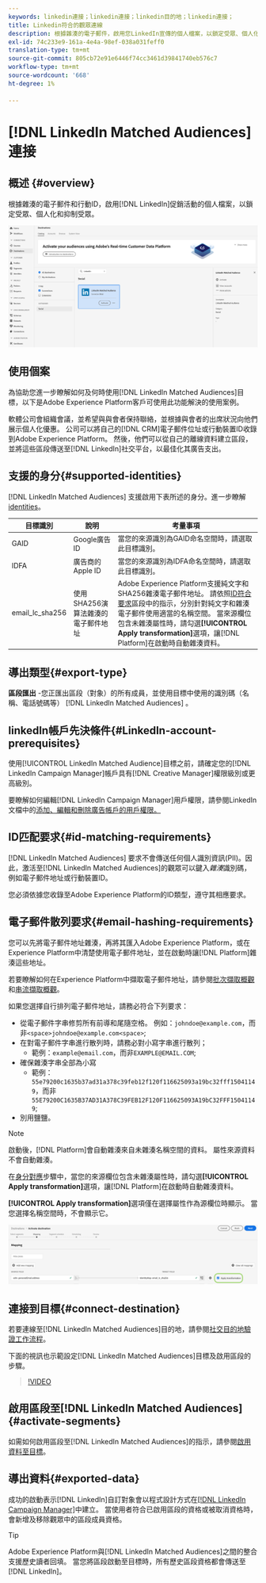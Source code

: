 ```yaml
---
keywords: linkedin連接；linkedin連接；linkedin目的地；linkedin連接；
title: Linkedin符合的觀眾連線
description: 根據雜湊的電子郵件，啟用您LinkedIn宣傳的個人檔案，以鎖定受眾、個人化和抑制受眾。
exl-id: 74c233e9-161a-4e4a-98ef-038a031feff0
translation-type: tm+mt
source-git-commit: 805cb72e91e6446f74cc3461d39841740eb576c7
workflow-type: tm+mt
source-wordcount: '668'
ht-degree: 1%

---
```


# [!DNL LinkedIn Matched Audiences] 連接

## 概述 {#overview}

根據雜湊的電子郵件和行動ID，啟用[!DNL LinkedIn]促銷活動的個人檔案，以鎖定受眾、個人化和抑制受眾。

![linkedInAdobe Experience PlatformUI的目的地](../../assets/catalog/social/linkedin/catalog.png)

## 使用個案

為協助您進一步瞭解如何及何時使用[!DNL LinkedIn Matched Audiences]目標，以下是Adobe Experience Platform客戶可使用此功能解決的使用案例。

軟體公司會組織會議，並希望與與會者保持聯絡，並根據與會者的出席狀況向他們展示個人化優惠。 公司可以將自己的[!DNL CRM]電子郵件位址或行動裝置ID收錄到Adobe Experience Platform。 然後，他們可以從自己的離線資料建立區段，並將這些區段傳送至[!DNL LinkedIn]社交平台，以最佳化其廣告支出。

## 支援的身分{#supported-identities}

[!DNL LinkedIn Matched Audiences] 支援啟用下表所述的身分。進一步瞭解[identities](/help/identity-service/namespaces.md)。

| 目標識別 | 說明 | 考量事項 |
|---|---|---|
| GAID | Google廣告ID | 當您的來源識別為GAID命名空間時，請選取此目標識別。 |
| IDFA | 廣告商的Apple ID | 當您的來源識別為IDFA命名空間時，請選取此目標識別。 |
| email_lc_sha256 | 使用SHA256演算法雜湊的電子郵件地址 | Adobe Experience Platform支援純文字和SHA256雜湊電子郵件地址。 請依照[ID符合要求](#id-matching-requirements-id-matching-requirements)區段中的指示，分別針對純文字和雜湊電子郵件使用適當的名稱空間。 當來源欄位包含未雜湊屬性時，請勾選&#x200B;**[!UICONTROL Apply transformation]**&#x200B;選項，讓[!DNL Platform]在啟動時自動雜湊資料。 |


## 導出類型{#export-type}

**區段匯出** -您正匯出區段（對象）的所有成員，並使用目標中使用的識別碼（名稱、電話號碼等） [!DNL LinkedIn Matched Audiences] 。

## linkedIn帳戶先決條件{#LinkedIn-account-prerequisites}

使用[!UICONTROL LinkedIn Matched Audience]目標之前，請確定您的[!DNL LinkedIn Campaign Manager]帳戶具有[!DNL Creative Manager]權限級別或更高級別。

要瞭解如何編輯[!DNL LinkedIn Campaign Manager]用戶權限，請參閱LinkedIn文檔中的[添加、編輯和刪除廣告帳戶的用戶權限。](https://www.linkedin.com/help/lms/answer/5753)

## ID匹配要求{#id-matching-requirements}

[!DNL LinkedIn Matched Audiences] 要求不會傳送任何個人識別資訊(PII)。因此，激活至[!DNL LinkedIn Matched Audiences]的觀眾可以鍵入&#x200B;*雜湊*&#x200B;識別碼，例如電子郵件地址或行動裝置ID。

您必須依據您收錄至Adobe Experience Platform的ID類型，遵守其相應要求。

## 電子郵件散列要求{#email-hashing-requirements}

您可以先將電子郵件地址雜湊，再將其匯入Adobe Experience Platform，或在Experience Platform中清楚使用電子郵件地址，並在啟動時讓[!DNL Platform]雜湊這些地址。

若要瞭解如何在Experience Platform中擷取電子郵件地址，請參閱[批次擷取概觀](/help/ingestion/batch-ingestion/overview.md)和[串流擷取概觀](/help/ingestion/streaming-ingestion/overview.md)。

如果您選擇自行排列電子郵件地址，請務必符合下列要求：

- 從電子郵件字串修剪所有前導和尾隨空格。 例如：`johndoe@example.com`，而非`<space>johndoe@example.com<space>`;
- 在對電子郵件字串進行散列時，請務必對小寫字串進行散列；
   - 範例：`example@email.com`，而非`EXAMPLE@EMAIL.COM`;
- 確保雜湊字串全部為小寫
   - 範例：`55e79200c1635b37ad31a378c39feb12f120f116625093a19bc32fff15041149`，而非`55E79200C1635B37AD31A378C39FEB12F120F116625093A19bC32FFF15041149`;
- 別用鹽鹽。

>[!NOTE]
>
>啟動後，[!DNL Platform]會自動雜湊來自未雜湊名稱空間的資料。
> 屬性來源資料不會自動雜湊。
> 
> 在[身分對應](../../ui/activate-destinations.md#identity-mapping)步驟中，當您的來源欄位包含未雜湊屬性時，請勾選&#x200B;**[!UICONTROL Apply transformation]**&#x200B;選項，讓[!DNL Platform]在啟動時自動雜湊資料。
> 
> **[!UICONTROL Apply transformation]**&#x200B;選項僅在選擇屬性作為源欄位時顯示。 當您選擇名稱空間時，不會顯示它。

![身份映射轉換](../../assets/ui/activate-destinations/identity-mapping-transformation.png)

## 連接到目標{#connect-destination}

若要連線至[!DNL LinkedIn Matched Audiences]目的地，請參閱[社交目的地驗證工作流程](./workflow.md)。

下面的視訊也示範設定[!DNL LinkedIn Matched Audiences]目標及啟用區段的步驟。

>[!VIDEO](https://video.tv.adobe.com/v/332599/?quality=12&learn=on&captions=eng)

## 啟用區段至[!DNL LinkedIn Matched Audiences] {#activate-segments}

如需如何啟用區段至[!DNL LinkedIn Matched Audiences]的指示，請參閱[啟用資料至目標](../../ui/activate-destinations.md)。

## 導出資料{#exported-data}

成功的啟動表示[!DNL LinkedIn]自訂對象會以程式設計方式在[[!DNL LinkedIn Campaign Manager]](https://www.linkedin.com/campaignmanager/login)中建立。 當使用者符合已啟用區段的資格或被取消資格時，會新增及移除觀眾中的區段成員資格。

>[!TIP]
>
>Adobe Experience Platform與[!DNL LinkedIn Matched Audiences]之間的整合支援歷史讀者回填。 當您將區段啟動至目標時，所有歷史區段資格都會傳送至[!DNL LinkedIn]。
